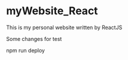 # myWebsite_React
This is my personal website written by ReactJS

Some changes for test

npm run deploy